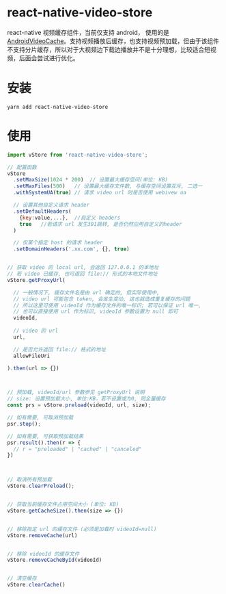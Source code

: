 # react-native-video-store

react-native 视频缓存组件，当前仅支持 android， 使用的是 [AndroidVideoCache](https://github.com/danikula/AndroidVideoCache)。支持视频播放后缓存，也支持视频预加载，但由于该组件不支持分片缓存，所以对于大视频边下载边播放并不是十分理想，比较适合短视频，后面会尝试进行优化。

# 安装

`yarn add react-native-video-store`


# 使用

```js
import vStore from 'react-native-video-store';

// 配置函数
vStore
  .setMaxSize(1024 * 200)  // 设置最大缓存空间(单位: KB)
  .setMaxFiles(500)   // 设置最大缓存文件数, 与缓存空间设置互斥, 二选一
  .withSystemUA(true) // 请求 video url 时是否使用 webivew ua

  // 设置其他自定义请求 header
  .setDefaultHeaders(
    {key:value,...},  //自定义 headers
    true   //若请求 url 发生301跳转, 是否仍然应用自定义的header
  )

  // 仅某个指定 host 的请求 header
  .setDomainHeaders('.xx.com', {}, true)  


// 获取 video 的 local url, 会返回 127.0.0.1 的本地址
// 若 video 已缓存, 也可返回 file:// 形式的本地文件地址
vStore.getProxyUrl(

  // 一般情况下, 缓存文件名是由 url 确定的, 但实际使用中, 
  // video url 可能包含 token, 会发生变动, 这也就造成重复缓存的问题
  // 所以这里可使用 videoId 作为缓存文件的唯一标识; 若可以保证 url 唯一, 
  // 也可以直接使用 url 作为标识, videoId 参数设置为 null 即可
  videoId,   
  
  // video 的 url
  url, 

  // 是否允许返回 file:// 格式的地址
  allowFileUri

).then(url => {})



// 预加载, videoId/url 参数参见 getProxyUrl 说明
// size: 设置预加载大小, 单位:KB，若不设置或为0, 则全量缓存
const prs = vStore.preload(videoId, url, size);

// 如有需要, 可取消预加载
psr.stop();

// 如有需要, 可获取预加载结果
psr.result().then(r => {
  // r = "preloaded" | "cached" | "canceled"
})



// 取消所有预加载
vStore.clearPreload();


// 获取当前缓存文件占用空间大小 (单位: KB)
vStore.getCacheSize().then(size => {})


// 移除指定 url 的缓存文件 (必须是加载时 videoId=null)
vStore.removeCache(url)


// 移除 videoId 的缓存文件
vStore.removeCacheById(videoId)


// 清空缓存
vStore.clearCache()
```